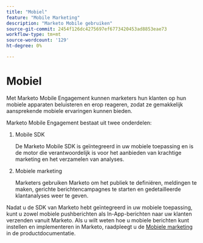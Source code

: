 ```yaml
---
title: "Mobiel"
feature: "Mobile Marketing"
description: "Marketo Mobile gebruiken"
source-git-commit: 2454f126dc4275697ef6773420453ad8853eae73
workflow-type: tm+mt
source-wordcount: '129'
ht-degree: 0%

---
```



# Mobiel

Met Marketo Mobile Engagement kunnen marketers hun klanten op hun mobiele apparaten beluisteren en erop reageren, zodat ze gemakkelijk aansprekende mobiele ervaringen kunnen bieden.

Marketo Mobile Engagement bestaat uit twee onderdelen:

1. Mobile SDK

   De Marketo Mobile SDK is geïntegreerd in uw mobiele toepassing en is de motor die verantwoordelijk is voor het aanbieden van krachtige marketing en het verzamelen van analyses.

1. Mobiele marketing

   Marketers gebruiken Marketo om het publiek te definiëren, meldingen te maken, gerichte berichtencampagnes te starten en gedetailleerde klantanalyses weer te geven.

Nadat u de SDK van Marketo hebt geïntegreerd in uw mobiele toepassing, kunt u zowel mobiele pushberichten als In-App-berichten naar uw klanten verzenden vanuit Marketo. Als u wilt weten hoe u mobiele berichten kunt instellen en implementeren in Marketo, raadpleegt u de [Mobiele marketing](https://experienceleague.adobe.com/en/docs/marketo/using/product-docs/mobile-marketing/admin/add-a-mobile-app) in de productdocumentatie.
